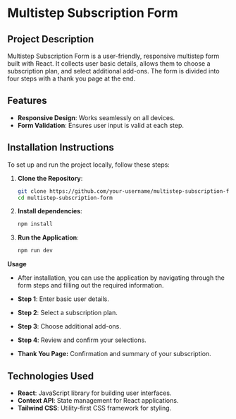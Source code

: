 # Multistep Subscription Form

## Project Description

Multistep Subscription Form is a user-friendly, responsive multistep form built with React. It collects user basic details, allows them to choose a subscription plan, and select additional add-ons. The form is divided into four steps with a thank you page at the end.

## Features

- **Responsive Design**: Works seamlessly on all devices.
- **Form Validation**: Ensures user input is valid at each step.

## Installation Instructions

To set up and run the project locally, follow these steps:

1. **Clone the Repository**:
   ```bash
   git clone https://github.com/your-username/multistep-subscription-form.git
   cd multistep-subscription-form
   ```
2. **Install dependencies**:

   ```bash
   npm install

   ```

3. **Run the Application**:
   ```bash
   npm run dev
   ```

**Usage**

- After installation, you can use the application by navigating through the form steps and filling out the required information.

- **Step 1**: Enter basic user details.
- **Step 2**: Select a subscription plan.
- **Step 3**: Choose additional add-ons.
- **Step 4**: Review and confirm your selections.
- **Thank You Page:** Confirmation and summary of your subscription.

## Technologies Used

- **React**: JavaScript library for building user interfaces.
- **Context API**: State management for React applications.
- **Tailwind CSS**: Utility-first CSS framework for styling.
